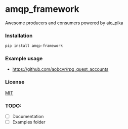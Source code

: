 # amqp_framework

Awesome producers and consumers powered by aio_pika

### Installation

```bash
pip install amqp-framework
```

### Example usage

- https://github.com/aobcvr/rpg_quest_accounts

### License

[MIT](https://en.wikipedia.org/wiki/MIT_License)

### TODO:

- [ ] Documentation
- [ ] Examples folder
